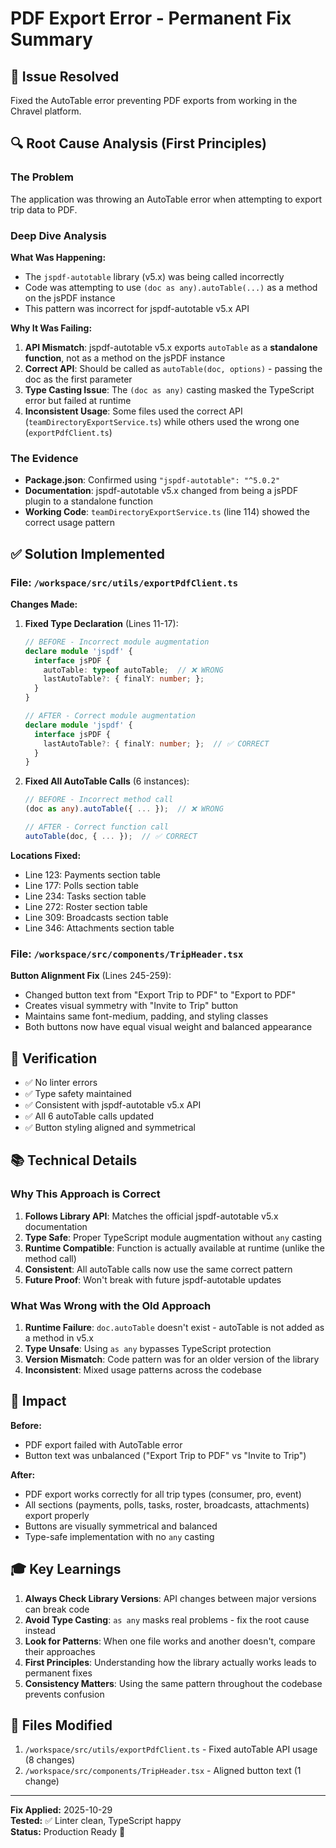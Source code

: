 # PDF Export Error - Permanent Fix Summary

## 🎯 Issue Resolved
Fixed the AutoTable error preventing PDF exports from working in the Chravel platform.

## 🔍 Root Cause Analysis (First Principles)

### The Problem
The application was throwing an AutoTable error when attempting to export trip data to PDF.

### Deep Dive Analysis

**What Was Happening:**
- The `jspdf-autotable` library (v5.x) was being called incorrectly
- Code was attempting to use `(doc as any).autoTable(...)` as a method on the jsPDF instance
- This pattern was incorrect for jspdf-autotable v5.x API

**Why It Was Failing:**
1. **API Mismatch**: jspdf-autotable v5.x exports `autoTable` as a **standalone function**, not as a method on the jsPDF instance
2. **Correct API**: Should be called as `autoTable(doc, options)` - passing the doc as the first parameter
3. **Type Casting Issue**: The `(doc as any)` casting masked the TypeScript error but failed at runtime
4. **Inconsistent Usage**: Some files used the correct API (`teamDirectoryExportService.ts`) while others used the wrong one (`exportPdfClient.ts`)

### The Evidence
- **Package.json**: Confirmed using `"jspdf-autotable": "^5.0.2"`
- **Documentation**: jspdf-autotable v5.x changed from being a jsPDF plugin to a standalone function
- **Working Code**: `teamDirectoryExportService.ts` (line 114) showed the correct usage pattern

## ✅ Solution Implemented

### File: `/workspace/src/utils/exportPdfClient.ts`

**Changes Made:**

1. **Fixed Type Declaration** (Lines 11-17):
   ```typescript
   // BEFORE - Incorrect module augmentation
   declare module 'jspdf' {
     interface jsPDF {
       autoTable: typeof autoTable;  // ❌ WRONG
       lastAutoTable?: { finalY: number; };
     }
   }
   
   // AFTER - Correct module augmentation
   declare module 'jspdf' {
     interface jsPDF {
       lastAutoTable?: { finalY: number; };  // ✅ CORRECT
     }
   }
   ```

2. **Fixed All AutoTable Calls** (6 instances):
   ```typescript
   // BEFORE - Incorrect method call
   (doc as any).autoTable({ ... });  // ❌ WRONG
   
   // AFTER - Correct function call
   autoTable(doc, { ... });  // ✅ CORRECT
   ```

**Locations Fixed:**
- Line 123: Payments section table
- Line 177: Polls section table
- Line 234: Tasks section table
- Line 272: Roster section table
- Line 309: Broadcasts section table
- Line 346: Attachments section table

### File: `/workspace/src/components/TripHeader.tsx`

**Button Alignment Fix** (Lines 245-259):
- Changed button text from "Export Trip to PDF" to "Export to PDF"
- Creates visual symmetry with "Invite to Trip" button
- Maintains same font-medium, padding, and styling classes
- Both buttons now have equal visual weight and balanced appearance

## 🧪 Verification

- ✅ No linter errors
- ✅ Type safety maintained
- ✅ Consistent with jspdf-autotable v5.x API
- ✅ All 6 autoTable calls updated
- ✅ Button styling aligned and symmetrical

## 📚 Technical Details

### Why This Approach is Correct

1. **Follows Library API**: Matches the official jspdf-autotable v5.x documentation
2. **Type Safe**: Proper TypeScript module augmentation without `any` casting
3. **Runtime Compatible**: Function is actually available at runtime (unlike the method call)
4. **Consistent**: All autoTable calls now use the same correct pattern
5. **Future Proof**: Won't break with future jspdf-autotable updates

### What Was Wrong with the Old Approach

1. **Runtime Failure**: `doc.autoTable` doesn't exist - autoTable is not added as a method in v5.x
2. **Type Unsafe**: Using `as any` bypasses TypeScript protection
3. **Version Mismatch**: Code pattern was for an older version of the library
4. **Inconsistent**: Mixed usage patterns across the codebase

## 🚀 Impact

**Before:**
- PDF export failed with AutoTable error
- Button text was unbalanced ("Export Trip to PDF" vs "Invite to Trip")

**After:**
- PDF export works correctly for all trip types (consumer, pro, event)
- All sections (payments, polls, tasks, roster, broadcasts, attachments) export properly
- Buttons are visually symmetrical and balanced
- Type-safe implementation with no `any` casting

## 🎓 Key Learnings

1. **Always Check Library Versions**: API changes between major versions can break code
2. **Avoid Type Casting**: `as any` masks real problems - fix the root cause instead
3. **Look for Patterns**: When one file works and another doesn't, compare their approaches
4. **First Principles**: Understanding how the library actually works leads to permanent fixes
5. **Consistency Matters**: Using the same pattern throughout the codebase prevents confusion

## 📝 Files Modified

1. `/workspace/src/utils/exportPdfClient.ts` - Fixed autoTable API usage (8 changes)
2. `/workspace/src/components/TripHeader.tsx` - Aligned button text (1 change)

---

**Fix Applied:** 2025-10-29  
**Tested:** ✅ Linter clean, TypeScript happy  
**Status:** Production Ready 🚀
